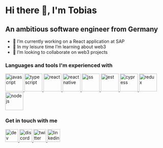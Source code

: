 # Hi there 👋, I'm Tobias

## An ambitious software engineer from Germany

- 🔭 I’m currently working on a React application at SAP
- 🌱 In my leisure time I’m learning about web3
- 👯 I’m looking to collaborate on web3 projects

### Languages and tools I'm experienced with 
<div>
  <a href="https://developer.mozilla.org/en-US/docs/Web/javascript">
    <img src="https://pluspng.com/img-png/javascript-vector-png-javascript-vector-logo-600.png" alt="javascript" height="56"/>
  </a>
  <a href="https://www.typescriptlang.org/docs/home.html">
    <img src="https://codingthesmartway.com/wp-content/uploads/2017/12/logo_typescript.png" alt="typescript" height="56"/>
  </a>
  <a href="https://reactjs.org/docs/getting-started.html">
    <img src="https://blog.octo.com/wp-content/uploads/2015/12/react-logo-1000-transparent.png" alt="react" height="56"/>
  </a>        
  <a href="https://reactnative.dev/docs/getting-started">
    <img src="https://pagepro.co/blog/wp-content/uploads/2020/03/react-native-logo-884x1024.png" alt="react native" height="56"/>  
  </a>            
  <a href="https://cssinjs.org/?v=v10.3.0">
    <img src="https://seeklogo.com/images/J/jss-logo-2B9BC9020D-seeklogo.com.png" alt="jss" height="56"/>
  </a>                  
  <a href="https://jestjs.io/docs/getting-started">
    <img src="https://dz2cdn1.dzone.com/storage/temp/13130265-jest-logo-png-transparent.png" alt="jest" height="56"/>
  </a>                      
  <a href="https://docs.cypress.io/">
    <img src="https://asset.jarombek.com/logos/cypress.png" alt="cypress" height="56"/>
  </a>
  <a href="https://redux.js.org/">
    <img src="https://s3.amazonaws.com/media-p.slid.es/uploads/745186/images/4839343/redux.png" alt="redux" height="56"/>
  </a>                              
  <a href="https://nodejs.org/en/docs/">
    <img src="https://www.mindrops.com/images/nodejs-image.png" alt="nodejs" height="56"/>
  </a>                                  
</div>
  
### Get in touch with me
<div>
  <a href="https://dev.to/tobiaswu">
    <img src="https://d2fltix0v2e0sb.cloudfront.net/dev-rainbow.png" alt="dev" height="40"/>
  </a>
  <a href="https://discord.com/users/tobiswu#7761">
    <img src="https://logodownload.org/wp-content/uploads/2017/11/discord-logo-1.png" alt="discord" height="40"/>
  </a>
  <a href="https://twitter.com/tobiswu">
    <img src="https://cdn.dribbble.com/users/171712/screenshots/822333/twitterlogo.png" alt="twitter" height="40"/>
  </a>
  <a href="https://www.linkedin.com/in/tobias-wupperfeld/">
    <img src="https://pngimg.com/uploads/linkedIn/linkedIn_PNG39.png" alt="linkedin" height="40"/>
  </a>
</div>
